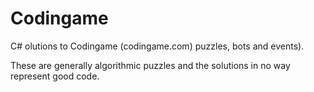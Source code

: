 # Codingame

C# olutions to Codingame (codingame.com) puzzles, bots and events). 

These are generally algorithmic puzzles and the solutions in no way represent good code.
